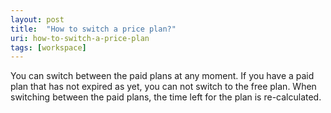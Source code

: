```yaml
---
layout: post
title:  "How to switch a price plan?"
uri: how-to-switch-a-price-plan
tags: [workspace]
---
```


<p>
    You can switch between the paid plans at any moment. If you have a paid plan that has not expired as yet, you can
    not switch to the free plan. When switching between the paid plans, the time left for the plan is re-calculated.
</p>
